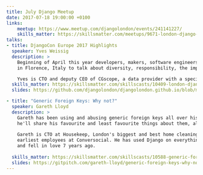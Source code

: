 ```yaml
---
title: July Django Meetup
date: 2017-07-18 19:00:00 +0100
links:
    meetup: https://www.meetup.com/djangolondon/events/241141227/
    skills_matter: https://skillsmatter.com/meetups/9671-london-django-july-meetup
talks:
- title: DjangoCon Europe 2017 Highlights
  speaker: Yves Weissig
  description: >
    Beginning of April this year developers, makers, software engineers, tinkerers, designers, hackers gathered
    in Florence, Italy to talk about diversity, responsibility, the importance of community and the future of Django.

    Yves is CTO and deputy CEO of CGscope, a data provider with a specific focus on bank governance.
  skills_matter: https://skillsmatter.com/skillscasts/10409-london-django-july-meetup 
  slides: https://github.com/djangolondon/djangolondon.github.io/blob/master/_meetups/Slides/2017-07-18/DjangoCon-Europe-2017-Highlights.pdf

- title: "Generic Foreign Keys: Why not?"
  speaker: Gareth Lloyd
  description: >
    Gareth has been using and abusing generic foreign keys all over his current project. In this talk,
    he'll share his favourite and least favourite things about them, along with 3 years' worth of tips and pitfalls.
    
    Gareth is CTO at Housekeep, London's biggest and best home cleaning platform. Before that he was one of the
    earliest employees at Conversocial. He has used Django on everything he's built ever since he found it
    and fell in love 7 years ago.
    
  skills_matter: https://skillsmatter.com/skillscasts/10588-generic-foreign-keys-why-not 
  slides: https://gitpitch.com/gareth-lloyd/generic-foreign-keys-why-not
---
```

